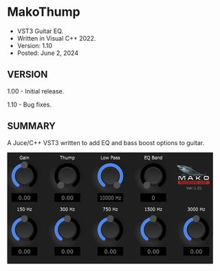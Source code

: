 # MakoThump
* VST3 Guitar EQ.
* Written in Visual C++ 2022.
* Version: 1.10
* Posted: June 2, 2024

VERSION
------------------------------------------------------------------
1.00 - Initial release.
       
1.10 - Bug fixes.   
       
SUMMARY
------------------------------------------------------------------
A Juce/C++ VST3 written to add EQ and bass boost options to guitar.

![Demo Image](docs/assets/MDThumpDemo02.png)
